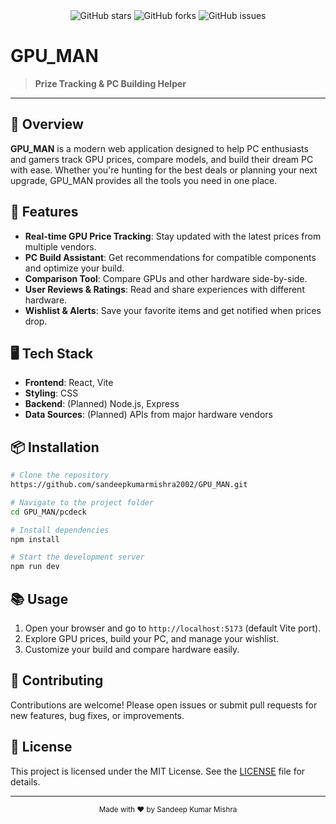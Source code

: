 <div align="center">
  <img src="https://img.shields.io/github/stars/sandeepkumarmishra2002/GPU_MAN?style=social" alt="GitHub stars" />
  <img src="https://img.shields.io/github/forks/sandeepkumarmishra2002/GPU_MAN?style=social" alt="GitHub forks" />
  <img src="https://img.shields.io/github/issues/sandeepkumarmishra2002/GPU_MAN" alt="GitHub issues" />
</div>

# GPU_MAN

> **Prize Tracking & PC Building Helper**

---

## 🚀 Overview

**GPU_MAN** is a modern web application designed to help PC enthusiasts and gamers track GPU prices, compare models, and build their dream PC with ease. Whether you're hunting for the best deals or planning your next upgrade, GPU_MAN provides all the tools you need in one place.

## 🎯 Features

- **Real-time GPU Price Tracking**: Stay updated with the latest prices from multiple vendors.
- **PC Build Assistant**: Get recommendations for compatible components and optimize your build.
- **Comparison Tool**: Compare GPUs and other hardware side-by-side.
- **User Reviews & Ratings**: Read and share experiences with different hardware.
- **Wishlist & Alerts**: Save your favorite items and get notified when prices drop.

## 🖥️ Tech Stack

- **Frontend**: React, Vite
- **Styling**: CSS
- **Backend**: (Planned) Node.js, Express
- **Data Sources**: (Planned) APIs from major hardware vendors

## 📦 Installation

```bash
# Clone the repository
https://github.com/sandeepkumarmishra2002/GPU_MAN.git

# Navigate to the project folder
cd GPU_MAN/pcdeck

# Install dependencies
npm install

# Start the development server
npm run dev
```

## 📚 Usage

1. Open your browser and go to `http://localhost:5173` (default Vite port).
2. Explore GPU prices, build your PC, and manage your wishlist.
3. Customize your build and compare hardware easily.

## 🤝 Contributing

Contributions are welcome! Please open issues or submit pull requests for new features, bug fixes, or improvements.

## 📄 License

This project is licensed under the MIT License. See the [LICENSE](LICENSE) file for details.

---

<div align="center">
  <sub>Made with ❤️ by Sandeep Kumar Mishra</sub>
</div>
